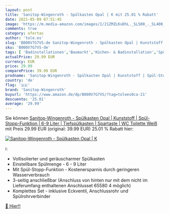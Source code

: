 ```yaml
---
layout: post
title: 'Sanitop-Wingenroth - Spülkasten Opal | K mit 25.01 % Rabatt'
date: 2021-05-09 07:51:45
image: 'https://m.media-amazon.com/images/I/21ZMZLKxDhL._SL500_._SL400_.jpg'
comments: true
category: ofertas
author: 'tole.es'
slug: 'B000V7G7VS-de Sanitop-Wingenroth - Spülkasten Opal | Kunststoff | Spül-...'
sku: 'B000V7G7VS-de'
tags: [ 'Badinstallationen','Baumarkt','Küchen- & Badinstallation','Spülkästen','sanitop-wingenroth', ]
actualPrice: 29.99 EUR
currency: EUR
price: 29.99
comparePrice: 39.99 EUR
prodname: 'Sanitop-Wingenroth - Spülkasten Opal | Kunststoff | Spül-Stopp-Funktion | 6-9 Liter | Tiefspülkasten | Spartaste | WC  Toilette Weiß'
country: 'de'
flag: '🇩🇪'
brand: 'Sanitop-Wingenroth'
buyurl: 'https://www.amazon.de/dp/B000V7G7VS/?tag=tolees0ca-21'
descuento: '25.01'
average: '29.99'
---
```


Sie können [Sanitop-Wingenroth - Spülkasten Opal | Kunststoff | Spül-Stopp-Funktion | 6-9 Liter | Tiefspülkasten | Spartaste | WC  Toilette Weiß](https://www.amazon.de/dp/B000V7G7VS/?tag=tolees0ca-21) mit Preis 29.99 EUR (original: 39.99 EUR) 25.01 % Rabatt hier:

[![Sanitop-Wingenroth - Spülkasten Opal | K](https://m.media-amazon.com/images/I/21ZMZLKxDhL._SL500_._SL400_.jpg)](https://www.amazon.de/dp/B000V7G7VS/?tag=tolees0ca-21)

ℹ️:

- Vollisolierter und geräuscharmer Spülkasten
- Einstellbare Spülmenge - 6 - 9 Liter
- Mit Spül-Stopp-Funktion - Kostenersparnis durch geringeren Wasserverbrauch
- 3-seitig anschließbar (Anschluss von hinten nur mit dem nicht im Lieferumfang enthaltenen Anschlusset 65580 4 möglich)
- Komplettes Set - inklusive Eckventil, Anschlussrohr und Spülrohrverbinder

[🛒 Hier!!](https://www.amazon.de/dp/B000V7G7VS/?tag=tolees0ca-21)
